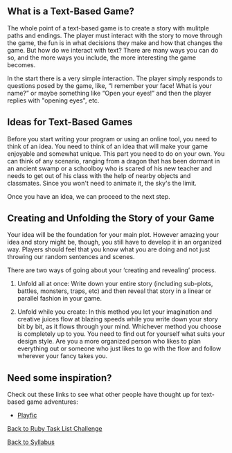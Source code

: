 
## What is a Text-Based Game?

The whole point of a text-based game is to create a story with mulitple paths and endings. The player must interact with the story to move through the game, the fun is in what decisions they make and how that changes the game. But how do we interact with text? There are many ways you can do so, and the more ways you include, the more interesting the game becomes.

In the start there is a very simple interaction. The player simply responds to questions posed by the game, like, “I remember your face! What is your name?” or maybe something like “Open your eyes!” and then the player replies with "opening eyes", etc.



## Ideas for Text-Based Games

Before you start writing your program or using an online tool, you need to think of an idea. You need to think of an idea that will make your game enjoyable and somewhat unique. This part you need to do on your own. You can think of any scenario, ranging from a dragon that has been dormant in an ancient swamp or a schoolboy who is scared of his new teacher and needs to get out of his class with the help of nearby objects and classmates. Since you won't need to animate it, the sky's the limit.

Once you have an idea, we can proceed to the next step.


## Creating and Unfolding the Story of your Game

Your idea will be the foundation for your main plot. However amazing your idea and story might be, though, you still have to develop it in an organized way. Players should feel that you know what you are doing and not just throwing our random sentences and scenes.

There are two ways of going about your ‘creating and revealing’ process.

1. Unfold all at once:
Write down your entire story (including sub-plots, battles, monsters, traps, etc) and then reveal that story in a linear or parallel fashion in your game.

2. Unfold while you create:
In this method you let your imagination and creative juices flow at blazing speeds while you write down your story bit by bit, as it flows through your mind.
Whichever method you choose is completely up to you. You need to find out for yourself what suits your design style. Are you a more organized person who likes to plan everything out or someone who just likes to go with the flow and follow wherever your fancy takes you.

## Need some inspiration?

Check out these links to see what other people have thought up for text-based game adventures:

- <a href="http://playfic.com/explore/popular">Playfic</a>

[Back to Ruby Task List Challenge](./07rb_tasklist_challenge.md)


[Back to Syllabus](../README.md)